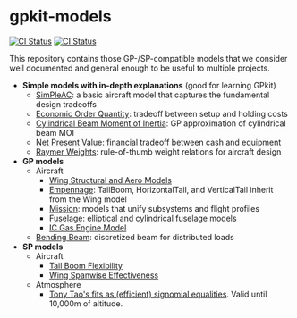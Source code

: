 # gpkit-models

[![CI Status](https://github.com/beautifulmachines/gpkit-models/actions/workflows/tests.yml/badge.svg)](https://github.com/beautifulmachines/gpkit-models/actions/workflows/tests.yml)
[![CI Status](https://github.com/beautifulmachines/gpkit-models/actions/workflows/lint.yml/badge.svg)](https://github.com/beautifulmachines/gpkit-models/actions/workflows/lint.yml)

This repository contains those GP-/SP-compatible models that we consider well documented and general enough to be useful to multiple projects.

* **Simple models with in-depth explanations** (good for learning GPkit)
  * [SimPleAC](https://github.com/beautifulmachines/gpkit-models/tree/main/gpkitmodels/SP/SimPleAC/): a basic aircraft model that captures the fundamental design tradeoffs
  * [Economic Order Quantity](https://github.com/beautifulmachines/gpkit-models/tree/main/gpkitmodels/misc/Economic%20Order%20Quantity/): tradeoff between setup and holding costs
  * [Cylindrical Beam Moment of Inertia](https://github.com/beautifulmachines/gpkit-models/tree/main/gpkitmodels/misc/Moment%20of%20Inertia%20(cylindrical%20beam)): GP approximation of cylindrical beam MOI
  * [Net Present Value](https://github.com/beautifulmachines/gpkit-models/tree/main/gpkitmodels/misc/Net%20Present%20Value): financial tradeoff between cash and equipment
  * [Raymer Weights](https://github.com/beautifulmachines/gpkit-models/tree/main/gpkitmodels/misc/Raymer%20Weights): rule-of-thumb weight relations for aircraft design
* **GP models**
  * Aircraft
    * [Wing Structural and Aero Models](https://github.com/beautifulmachines/gpkit-models/tree/main/gpkitmodels/GP/aircraft/wing)
    * [Empennage](https://github.com/beautifulmachines/gpkit-models/tree/main/gpkitmodels/GP/aircraft/tail): TailBoom, HorizontalTail, and VerticalTail inherit from the Wing model
    * [Mission](https://github.com/beautifulmachines/gpkit-models/tree/main/gpkitmodels/GP/aircraft/mission): models that unify subsystems and flight profiles
    * [Fuselage](https://github.com/beautifulmachines/gpkit-models/tree/main/gpkitmodels/GP/aircraft/fuselage): elliptical and cylindrical fuselage models
    * [IC Gas Engine Model](https://github.com/beautifulmachines/gpkit-models/tree/main/gpkitmodels/GP/aircraft/engine)
  * [Bending Beam](https://github.com/beautifulmachines/gpkit-models/tree/main/gpkitmodels/GP/beam): discretized beam for distributed loads
* **SP models**
  * Aircraft
    * [Tail Boom Flexibility](https://github.com/beautifulmachines/gpkit-models/tree/main/gpkitmodels/SP/aircraft/tail/tail_boom_flex.py)
    * [Wing Spanwise Effectiveness](https://github.com/beautifulmachines/gpkit-models/blob/main/gpkitmodels/SP/aircraft/wing/wing.py)
  * Atmosphere
    * [Tony Tao's fits as (efficient) signomial equalities](https://github.com/beautifulmachines/gpkit-models/blob/main/gpkitmodels/SP/atmosphere/atmosphere.py). Valid until 10,000m of altitude. 

